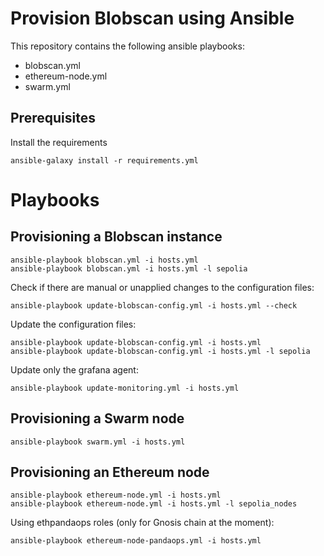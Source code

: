 # Provision Blobscan using Ansible

This repository contains the following ansible playbooks:

* blobscan.yml
* ethereum-node.yml
* swarm.yml

## Prerequisites

Install the requirements

```
ansible-galaxy install -r requirements.yml
```

# Playbooks

## Provisioning a Blobscan instance

```
ansible-playbook blobscan.yml -i hosts.yml
ansible-playbook blobscan.yml -i hosts.yml -l sepolia
```

Check if there are manual or unapplied changes to the configuration files:

```
ansible-playbook update-blobscan-config.yml -i hosts.yml --check
```

Update the configuration files:

```
ansible-playbook update-blobscan-config.yml -i hosts.yml
ansible-playbook update-blobscan-config.yml -i hosts.yml -l sepolia
```

Update only the grafana agent:

```
ansible-playbook update-monitoring.yml -i hosts.yml
```

## Provisioning a Swarm node

```
ansible-playbook swarm.yml -i hosts.yml
```

## Provisioning an Ethereum node

```
ansible-playbook ethereum-node.yml -i hosts.yml
ansible-playbook ethereum-node.yml -i hosts.yml -l sepolia_nodes
```

Using ethpandaops roles (only for Gnosis chain at the moment):

```
ansible-playbook ethereum-node-pandaops.yml -i hosts.yml
```
